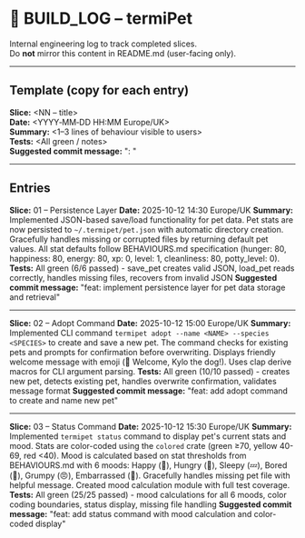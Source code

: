 # 🧾 BUILD_LOG – termiPet

Internal engineering log to track completed slices.  
Do **not** mirror this content in README.md (user-facing only).

---

## Template (copy for each entry)
**Slice:** <NN – title>  
**Date:** <YYYY‑MM‑DD HH:MM Europe/UK>  
**Summary:** <1–3 lines of behaviour visible to users>  
**Tests:** <All green / notes>  
**Suggested commit message:** "<NN>: <imperative description>"

---

## Entries

**Slice:** 01 – Persistence Layer
**Date:** 2025-10-12 14:30 Europe/UK
**Summary:** Implemented JSON-based save/load functionality for pet data. Pet stats are now persisted to `~/.termipet/pet.json` with automatic directory creation. Gracefully handles missing or corrupted files by returning default pet values. All stat defaults follow BEHAVIOURS.md specification (hunger: 80, happiness: 80, energy: 80, xp: 0, level: 1, cleanliness: 80, potty_level: 0).
**Tests:** All green (6/6 passed) - save_pet creates valid JSON, load_pet reads correctly, handles missing files, recovers from invalid JSON
**Suggested commit message:** "feat: implement persistence layer for pet data storage and retrieval"

---

**Slice:** 02 – Adopt Command
**Date:** 2025-10-12 15:00 Europe/UK
**Summary:** Implemented CLI command `termipet adopt --name <NAME> --species <SPECIES>` to create and save a new pet. The command checks for existing pets and prompts for confirmation before overwriting. Displays friendly welcome message with emoji (🐾 Welcome, Kylo the dog!). Uses clap derive macros for CLI argument parsing.
**Tests:** All green (10/10 passed) - creates new pet, detects existing pet, handles overwrite confirmation, validates message format
**Suggested commit message:** "feat: add adopt command to create and name new pet"

---

**Slice:** 03 – Status Command
**Date:** 2025-10-12 15:30 Europe/UK
**Summary:** Implemented `termipet status` command to display pet's current stats and mood. Stats are color-coded using the `colored` crate (green ≥70, yellow 40-69, red <40). Mood is calculated based on stat thresholds from BEHAVIOURS.md with 6 moods: Happy (🐾), Hungry (🍖), Sleepy (💤), Bored (🎾), Grumpy (😠), Embarrassed (💩). Gracefully handles missing pet file with helpful message. Created mood calculation module with full test coverage.
**Tests:** All green (25/25 passed) - mood calculations for all 6 moods, color coding boundaries, status display, missing file handling
**Suggested commit message:** "feat: add status command with mood calculation and color-coded display"
